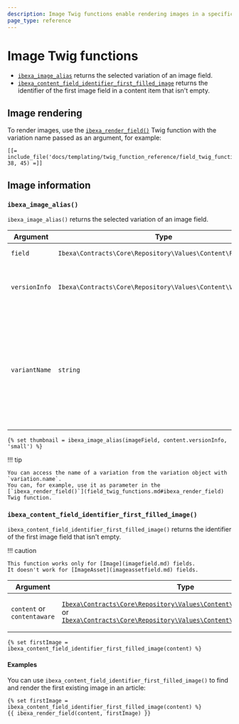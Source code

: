```yaml
---
description: Image Twig functions enable rendering images in a specific variation.
page_type: reference
---
```


# Image Twig functions

- [`ibexa_image_alias`](#ibexa_image_alias) returns the selected variation of an image field.
- [`ibexa_content_field_identifier_first_filled_image`](#ibexa_content_field_identifier_first_filled_image) returns the identifier of the first image field in a content item that isn't empty.

## Image rendering

To render images, use the [`ibexa_render_field()`](field_twig_functions.md#ibexa_render_field) Twig function with the variation name passed as an argument, for example:

``` html+twig
[[= include_file('docs/templating/twig_function_reference/field_twig_functions.md', 38, 45) =]]
```

## Image information

### `ibexa_image_alias()`

`ibexa_image_alias()` returns the selected variation of an image field.

| Argument | Type | Description |
|-----|-----|-----|
| `field` | `Ibexa\Contracts\Core\Repository\Values\Content\Field` | The image field. |
| `versionInfo` | `Ibexa\Contracts\Core\Repository\Values\Content\VersionInfo` | The VersionInfo that the field belongs to. |
| `variantName` | `string` | Name of the image variation to be used. To display the original image variation, use `original` as the variation name. |

``` html+twig
{% set thumbnail = ibexa_image_alias(imageField, content.versionInfo, 'small') %}
```

!!! tip

    You can access the name of a variation from the variation object with `variation.name`.
    You can, for example, use it as parameter in the [`ibexa_render_field()`](field_twig_functions.md#ibexa_render_field) Twig function.

### `ibexa_content_field_identifier_first_filled_image()`

`ibexa_content_field_identifier_first_filled_image()` returns the identifier of the first image field that isn't empty.

!!! caution

    This function works only for [Image](imagefield.md) fields.
    It doesn't work for [ImageAsset](imageassetfield.md) fields.

| Argument | Type | Description |
| ------ |----- | ----- |
| `content` or `contentaware` | [`Ibexa\Contracts\Core\Repository\Values\Content\Content`](../../api/php_api/php_api_reference/classes/Ibexa-Contracts-Core-Repository-Values-Content-Content.html)</br>or</br>[`Ibexa\Contracts\Core\Repository\Values\Content\ContentAwareInterface`](../../api/php_api/php_api_reference/classes/Ibexa-Contracts-Core-Repository-Values-Content-ContentAwareInterface.html) | Content item to display the image for. |

``` html+twig
{% set firstImage = ibexa_content_field_identifier_first_filled_image(content) %}
```

#### Examples

You can use `ibexa_content_field_identifier_first_filled_image()` to find and render the first existing image in an article:

``` html+twig
{% set firstImage = ibexa_content_field_identifier_first_filled_image(content) %}
{{ ibexa_render_field(content, firstImage) }}
```

